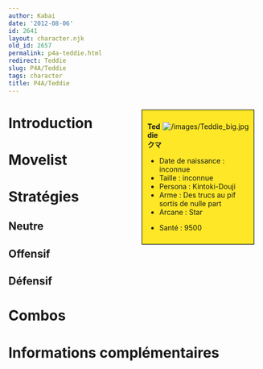 ```yaml
---
author: Kabai
date: '2012-08-06'
id: 2641
layout: character.njk
old_id: 2657
permalink: p4a-teddie.html
redirect: Teddie
slug: P4A/Teddie
tags: character
title: P4A/Teddie
---
```


<div style="float:right; border: 1px black solid; background-color: #FEE727; width: 40%; margin:15px; padding:10px">
<div style="float:right">

![](/images/Teddie_big.jpg "/images/Teddie_big.jpg")

</div>
<div>

**Teddie**  
**クマ**  
  

- Date de naissance : inconnue
- Taille : inconnue
- Persona : Kintoki-Douji
- Arme : Des trucs au pif sortis de nulle part
- Arcane : Star

<!-- -->

- Santé : 9500

</div>
</div>

# Introduction

# Movelist

# Stratégies

## Neutre

## Offensif

## Défensif

# Combos

# Informations complémentaires